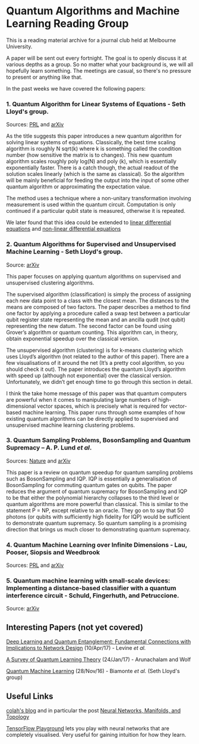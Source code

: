 Quantum Algorithms and Machine Learning Reading Group
======
This is a reading material archive for a journal club held at Melbourne University. 

A paper will be sent out every fortnight. The goal is to openly discuss it at various depths as a group. So no matter what your background is, we will all hopefully learn something. The meetings are casual, so there's no pressure to present or anything like that.

In the past weeks we have covered the following papers:

### 1. Quantum Algorithm for Linear Systems of Equations - Seth Lloyd's group.
Sources: [PRL](https://doi.org/10.1103/PhysRevLett.103.150502) and [arXiv](https://arxiv.org/abs/0811.3171)

As the title suggests this paper introduces a new quantum algorithm for solving linear systems of equations. Classically, the best time scaling algorithm is roughly N sqrt(k) where k is something called the condition number (how sensitive the matrix is to changes). This new quantum algorithm scales roughly poly log(N) and poly (k), which is essentially exponentially faster. There is a catch though, the actual readout of the solution scales linearly (which is the same as classical). So the algorithm will be mainly beneficial for feeding the output into the input of some other quantum algorithm or approximating the expectation value.

The method uses a technique where a non-unitary transformation involving measurement is used within the quantum circuit. Computation is only continued if a particular qubit state is measured, otherwise it is repeated.

We later found that this idea could be extended to [linear differential equations](https://arxiv.org/abs/1010.2745)
and [non-linear differential equations](https://arxiv.org/abs/0812.4423)

### 2. Quantum Algorithms for Supervised and Unsupervised Machine Learning - Seth Lloyd's group.
Source: [arXiv](https://arxiv.org/abs/1307.0411)

This paper focuses on applying quantum algorithms on supervised and unsupervised clustering algorithms. 

The supervised algorithm (classification) is simply the process of assigning each new data point to a class with the closest mean. The  distances to the means are composed of two factors. The paper describes a method to find one factor by applying a procedure called a swap test between a particular qubit register state representing the mean and an ancilla qudit (not qubit) representing the new datum. The second factor can be found using Grover’s algorithm or quantum counting. This algorithm can, in theory, obtain exponential speedup over the classical version.

The unsupervised algorithm (clustering) is for k-means clustering which uses Lloyd’s algorithm (not related to the author of this paper). There are a few visualisations of it around the net (It’s a pretty cool algorithm, so you should check it out). The paper introduces the quantum Lloyd’s algorithm with speed up (although not exponential) over the classical version. Unfortunately, we didn’t get enough time to go through this section in detail.

I think the take home message of this paper was that quantum computers are powerful when it comes to manipulating large numbers of high-dimensional vector spaces, which is precisely what is required for vector-based machine learning. This paper runs through some examples of how existing quantum algorithms can be directly applied to supervised and unsupervised machine learning clustering problems.

### 3. Quantum Sampling Problems, BosonSampling and Quantum Supremacy – A. P. Lund _et al_.
Sources: [Nature](http://dx.doi.org/10.1038/s41534-017-0018-2) and [arXiv](https://arxiv.org/abs/1307.0411)

This paper is a review on quantum speedup for quantum sampling problems such as BosonSampling and IQP. IQP is essentially a generalisation of BosonSampling for commuting quantum gates on qubits. The paper reduces the argument of quantum supremacy for BosonSampling and IQP to be that either the polynomial hierarchy collapses to the third level or quantum algorithms are more powerful than classical. This is similar to the statement P = NP, except relative to an oracle. They go on to say that 50 photons (or qubits with sufficiently high fidelity for IQP) would be sufficient to demonstrate quantum supremacy. So quantum sampling is a promising direction that brings us much closer to demonstrating quantum supremacy.

### 4. Quantum Machine Learning over Infinite Dimensions - Lau, Pooser, Siopsis and Weedbrook
Sources: [PRL](https://doi.org/10.1103/PhysRevLett.118.080501) and [arXiv](https://arxiv.org/abs/1603.06222)

### 5. Quantum machine learning with small-scale devices: Implementing a distance-based classifier with a quantum interference circuit - Schuld, Fingerhuth, and Petruccione.
Source: [arXiv](https://arxiv.org/abs/1703.10793)

## Interesting Papers (not yet covered)
[Deep Learning and Quantum Entanglement: Fundamental Connections with Implications to Network Design](https://arxiv.org/abs/1704.01552) (10/Apr/17) - Levine _et al._

[A Survey of Quantum Learning Theory](https://arxiv.org/abs/1701.06806) (24/Jan/17) - Arunachalam and Wolf

[Quantum Machine Learning](https://arxiv.org/abs/1611.09347) (28/Nov/16) - Biamonte _et al._ (Seth Lloyd's group)

## Useful Links
[colah's blog](http://colah.github.io/) and in particular the post [Neural Networks, Manifolds, and Topology](http://colah.github.io/posts/2014-03-NN-Manifolds-Topology/)

[TensorFlow Playground](http://playground.tensorflow.org/#activation=tanh&batchSize=10&dataset=circle&regDataset=reg-plane&learningRate=0.03&regularizationRate=0&noise=0&networkShape=4,2&seed=0.54871&showTestData=false&discretize=false&percTrainData=50&x=true&y=true&xTimesY=false&xSquared=false&ySquared=false&cosX=false&sinX=false&cosY=false&sinY=false&collectStats=false&problem=classification&initZero=false&hideText=false) lets you play with neural networks that are completely visualised. Very useful for gaining intuition for how they learn.
